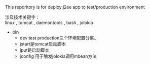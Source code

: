 This reporitory is for deploy j2ee app to test/production environment 

涉及技术关键字：   
linux , tomcat , daemontools , bash , jolokia

* bin 
  * dev test production三个环境配置分离。
  * jstart是tomcat启动脚本
  * jput是启动脚本
  * jconfig 用于触发jolokia调用mbean方法
